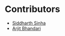 # Contributors
- [Siddharth Sinha](https://github.com/sidx8)
- [Arjit Bhandari](https://github.com/Arjit222830)
